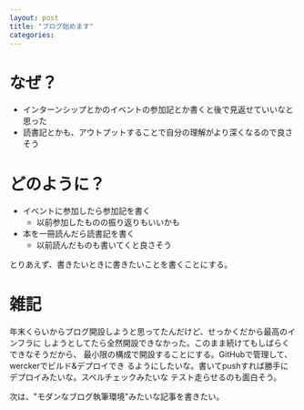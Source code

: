 ```yaml
---
layout: post
title: "ブログ始めます"
categories:
---
```


# なぜ？

- インターンシップとかのイベントの参加記とか書くと後で見返せていいなと思った
- 読書記とかも、アウトプットすることで自分の理解がより深くなるので良さそう

# どのように？

- イベントに参加したら参加記を書く
  - 以前参加したものの振り返りもいいかも
- 本を一冊読んだら読書記を書く
  - 以前読んだものも書いてくと良さそう

とりあえず、書きたいときに書きたいことを書くことにする。

# 雑記

年末くらいからブログ開設しようと思ってたんだけど、せっかくだから最高のインフラに
しようとしてたら全然開設できなかった。このまま続けてもしばらくできなそうだから、
最小限の構成で開設することにする。GitHubで管理して、werckerでビルド&デプロイでき
るようにしたいな。書いてpushすれば勝手にデプロイみたいな。スペルチェックみたいな
テスト走らせるのも面白そう。

次は、"モダンなブログ執筆環境"みたいな記事を書きたい。
